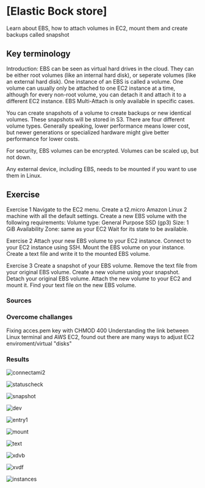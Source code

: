 # [Elastic Bock store]

Learn about EBS, how to attach volumes in EC2, mount them and create backups called snapshot

## Key terminology
Introduction:
EBS can be seen as virtual hard drives in the cloud. They can be either root volumes (like an internal hard disk), or seperate volumes (like an external hard disk). One instance of an EBS is called a volume. One volume can usually only be attached to one EC2 instance at a time, although for every non-root volume, you can detach it and attach it to a different EC2 instance. EBS Multi-Attach is only available in specific cases.

You can create snapshots of a volume to create backups or new identical volumes. These snapshots will be stored in S3.
There are four different volume types. Generally speaking, lower performance means lower cost, but newer generations or specialized hardware might give better performance for lower costs.

For security, EBS volumes can be encrypted. Volumes can be scaled up, but not down.

Any external device, including EBS, needs to be mounted if you want to use them in Linux.


## Exercise

Exercise 1
Navigate to the EC2 menu.
Create a t2.micro Amazon Linux 2 machine with all the default settings.
Create a new EBS volume with the following requirements:
Volume type: General Purpose SSD (gp3)
Size: 1 GiB
Availability Zone: same as your EC2
Wait for its state to be available.

Exercise 2
Attach your new EBS volume to your EC2 instance.
Connect to your EC2 instance using SSH.
Mount the EBS volume on your instance.
Create a text file and write it to the mounted EBS volume.

Exercise 3
Create a snapshot of your EBS volume.
Remove the text file from your original EBS volume.
Create a new volume using your snapshot.
Detach your original EBS volume.
Attach the new volume to your EC2 and mount it.
Find your text file on the new EBS volume.

### Sources

### Overcome challanges
Fixing acces.pem key with CHMOD 400
Understanding the link between Linux terminal and AWS EC2, found out there are many ways to adjust EC2 enviroment/virtual "disks"

### Results

![connectami2](../00_includes/connect%20ami2aws.png)

![statuscheck](../00_includes/statuscheck.png)

![snapshot](../00_includes/Created%20snapshot.png)

![dev](../00_includes/dev%20entrypoint.png)

![entry1](../00_includes/Entrypoint1.png)

![mount](../00_includes/Mounting.png)

![text](../00_includes/textfile.png)

![xdvb](../00_includes/XDVB1.png)

![xvdf](../00_includes/XVDF.png)

![instances](../00_includes/instances.png)